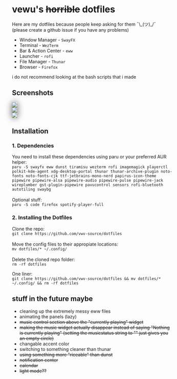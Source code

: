 # vewu's ~~horrible~~ dotfiles
Here are my dotfiles because people keep asking for them ¯\\\_(ツ)_/¯<br>(please create a github issue if you have any problems)

- Window Manager - `SwayFX`
- Terminal - `WezTerm`
- Bar & Action Center - `eww`
- Launcher - `rofi`
- File Manager - `Thunar`
- Browser - `Firefox`

i do not recommend looking at the bash scripts that i made

## Screenshots

<img align="center" src="https://i.imgur.com/glIERBo.png" style="box-shadow: 0px 0px 20px #505050">

<br>

<img align="center" src="https://i.imgur.com/8mRNDW4.png" style="box-shadow: 0px 0px 20px #505050">

<br>

<img align="center" src="https://i.imgur.com/vZPIxbM.png" style="box-shadow: 0px 0px 20px #505050">

## Installation
### 1. Dependencies
You need to install these dependencies using paru or your preferred AUR helper:<br>
```paru -S swayfx eww dunst tiramisu wezterm rofi imagemagick playerctl polkit-kde-agent xdg-desktop-portal thunar thunar-archive-plugin noto-fonts noto-fonts-cjk ttf-jetbrains-mono-nerd papirus-icon-theme pipewire pipewire-alsa pipewire-audio pipewire-pulse pipewire-jack wireplumber gst-plugin-pipewire pavucontrol sensors rofi-bluetooth autotiling swaybg```
<br><br>
Optional stuff:
<br>
```paru -S code firefox spotify-player-full```
<br>
### 2. Installing the Dotfiles
Clone the repo:<br>
```git clone https://github.com/vwv-source/dotfiles```<br><br>
Move the config files to their appropiate locations:<br>
```mv dotfiles/* ~/.config/```
<br><br>
Delete the cloned repo folder:<br>
```rm -rf dotfiles```<br>

One liner:<br>
```git clone https://github.com/vwv-source/dotfiles && mv dotfiles/* ~/.config/ && rm -rf dotfiles```<br>

## stuff in the future maybe
- cleaning up the extremely messy eww files
- animating the panels (lazy)
- ~~music control section above the "currently playing" widget~~
- ~~making the music widget actually disappear instead of saying "Nothing is currently playing" (setting the musicstatus string to "" just gives you an empty circle)~~
- changable accent color
- switching to something cleaner than thunar
- ~~using something more "riceable" than dunst~~
- ~~notification center~~
- ~~calendar~~
- ~~light mode??~~
